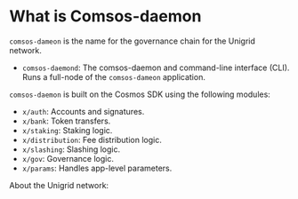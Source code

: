 # What is Comsos-daemon

`comsos-dameon` is the name for the governance chain for the Unigrid network.

* `comsos-daemond`: The comsos-daemon and command-line interface (CLI). Runs a full-node of the `comsos-dameon` application.

`comsos-daemon` is built on the Cosmos SDK using the following modules:

* `x/auth`: Accounts and signatures.
* `x/bank`: Token transfers.
* `x/staking`: Staking logic.
* `x/distribution`: Fee distribution logic.
* `x/slashing`: Slashing logic.
* `x/gov`: Governance logic.
* `x/params`: Handles app-level parameters.

About the Unigrid network: 